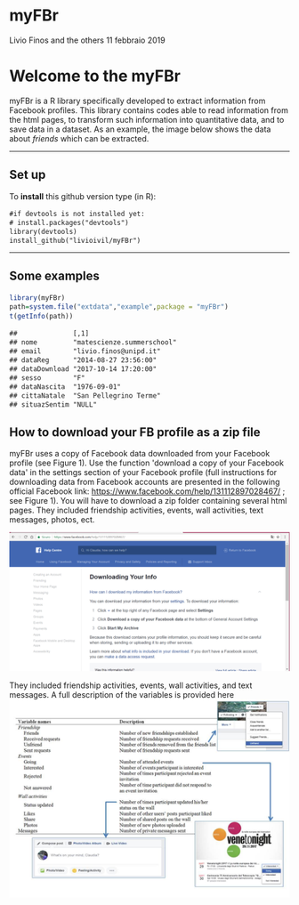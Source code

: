 myFBr
================
Livio Finos and the others
11 febbraio 2019

Welcome to the myFBr
====================

myFBr is a R library specifically developed to extract information from Facebook profiles. This library contains codes able to read information from the html pages, to transform such information into quantitative data, and to save data in a dataset. As an example, the image below shows the data about *friends* which can be extracted.

------------------------------------------------------------------------

Set up
------

To **install** this github version type (in R):

    #if devtools is not installed yet: 
    # install.packages("devtools") 
    library(devtools)
    install_github("livioivil/myFBr")

------------------------------------------------------------------------

Some examples
-------------

``` r
library(myFBr)
path=system.file("extdata","example",package = "myFBr")
t(getInfo(path))
```

    ##              [,1]                      
    ## nome         "matescienze.summerschool"
    ## email        "livio.finos@unipd.it"    
    ## dataReg      "2014-08-27 23:56:00"     
    ## dataDownload "2017-10-14 17:20:00"     
    ## sesso        "F"                       
    ## dataNascita  "1976-09-01"              
    ## cittaNatale  "San Pellegrino Terme"    
    ## situazSentim "NULL"

How to download your FB profile as a zip file
---------------------------------------------

myFBr uses a copy of Facebook data downloaded from your Facebook profile (see Figure 1). Use the function 'download a copy of your Facebook data' in the settings section of your Facebook profile (full instructions for downloading data from Facebook accounts are presented in the following official Facebook link: <https://www.facebook.com/help/131112897028467/> ; see Figure 1). You will have to download a zip folder containing several html pages. They included friendship activities, events, wall activities, text messages, photos, ect.

![Figure 1. 'Downloading Your Info' page on Facebook (<https://www.facebook.com/help/131112897028467> )](./docs/download.png)

They included friendship activities, events, wall activities, and text messages. A full description of the variables is provided here ![](./docs/table.jpg)

